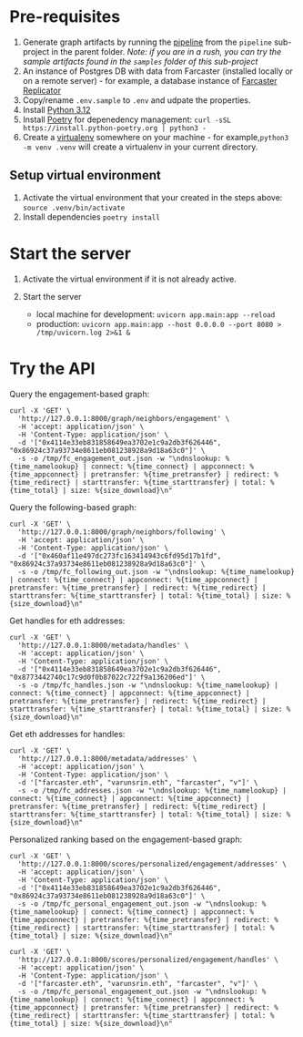# Pre-requisites
1. Generate graph artifacts by running the [pipeline](../pipeline/Readme.md) from the `pipeline` sub-project in the parent folder. *Note: if you are in a rush, you can try the sample artifacts found in the `samples` folder of this sub-project*
2. An instance of Postgres DB with data from Farcaster (installed locally or on a remote server)  - for example, a database instance of [Farcaster Replicator](https://github.com/farcasterxyz/hub-monorepo/tree/main/apps/replicator) 
3. Copy/rename `.env.sample` to `.env` and udpate the properties.
4. Install [Python 3.12](https://www.python.org/downloads/)
5. Install [Poetry](https://python-poetry.org) for depenedency management:
`curl -sSL https://install.python-poetry.org | python3 -`
6. Create a [virtualenv](https://docs.python.org/3/library/venv.html) somewhere on your machine - for example,`python3 -m venv .venv` will create a virtualenv in your current directory.

## Setup virtual environment
1. Activate the virtual environment that your created in the steps above: `source .venv/bin/activate`
2. Install dependencies `poetry install`

# Start the server
1. Activate the virtual environment if it is not already active.
2. Start the server

	- local machine for development: `uvicorn app.main:app --reload`
	- production: `uvicorn app.main:app --host 0.0.0.0 --port 8080 > /tmp/uvicorn.log 2>&1 &`

# Try the API

Query the engagement-based graph:

```
curl -X 'GET' \
  'http://127.0.0.1:8000/graph/neighbors/engagement' \
  -H 'accept: application/json' \
  -H 'Content-Type: application/json' \
  -d '["0x4114e33eb831858649ea3702e1c9a2db3f626446", "0x86924c37a93734e8611eb081238928a9d18a63c0"]' \
  -s -o /tmp/fc_engagement_out.json -w "\ndnslookup: %{time_namelookup} | connect: %{time_connect} | appconnect: %{time_appconnect} | pretransfer: %{time_pretransfer} | redirect: %{time_redirect} | starttransfer: %{time_starttransfer} | total: %{time_total} | size: %{size_download}\n"
```

Query the following-based graph:

```
curl -X 'GET' \
  'http://127.0.0.1:8000/graph/neighbors/following' \
  -H 'accept: application/json' \
  -H 'Content-Type: application/json' \
  -d '["0x460af11e497dc273fc163414943c6fd95d17b1fd", "0x86924c37a93734e8611eb081238928a9d18a63c0"]' \
  -s -o /tmp/fc_following_out.json -w "\ndnslookup: %{time_namelookup} | connect: %{time_connect} | appconnect: %{time_appconnect} | pretransfer: %{time_pretransfer} | redirect: %{time_redirect} | starttransfer: %{time_starttransfer} | total: %{time_total} | size: %{size_download}\n"
```

Get handles for eth addresses:

```
curl -X 'GET' \
  'http://127.0.0.1:8000/metadata/handles' \
  -H 'accept: application/json' \
  -H 'Content-Type: application/json' \
  -d '["0x4114e33eb831858649ea3702e1c9a2db3f626446", "0x8773442740c17c9d0f0b87022c722f9a136206ed"]' \
  -s -o /tmp/fc_handles.json -w "\ndnslookup: %{time_namelookup} | connect: %{time_connect} | appconnect: %{time_appconnect} | pretransfer: %{time_pretransfer} | redirect: %{time_redirect} | starttransfer: %{time_starttransfer} | total: %{time_total} | size: %{size_download}\n"
```
	
Get eth addresses for handles:

```
curl -X 'GET' \
  'http://127.0.0.1:8000/metadata/addresses' \
  -H 'accept: application/json' \
  -H 'Content-Type: application/json' \
  -d '["farcaster.eth", "varunsrin.eth", "farcaster", "v"]' \
  -s -o /tmp/fc_addresses.json -w "\ndnslookup: %{time_namelookup} | connect: %{time_connect} | appconnect: %{time_appconnect} | pretransfer: %{time_pretransfer} | redirect: %{time_redirect} | starttransfer: %{time_starttransfer} | total: %{time_total} | size: %{size_download}\n"
```

Personalized ranking based on the engagement-based graph:

```
curl -X 'GET' \
  'http://127.0.0.1:8000/scores/personalized/engagement/addresses' \
  -H 'accept: application/json' \
  -H 'Content-Type: application/json' \
  -d '["0x4114e33eb831858649ea3702e1c9a2db3f626446", "0x86924c37a93734e8611eb081238928a9d18a63c0"]' \
  -s -o /tmp/fc_personal_engagement_out.json -w "\ndnslookup: %{time_namelookup} | connect: %{time_connect} | appconnect: %{time_appconnect} | pretransfer: %{time_pretransfer} | redirect: %{time_redirect} | starttransfer: %{time_starttransfer} | total: %{time_total} | size: %{size_download}\n"
```

```
curl -X 'GET' \
  'http://127.0.0.1:8000/scores/personalized/engagement/handles' \
  -H 'accept: application/json' \
  -H 'Content-Type: application/json' \
  -d '["farcaster.eth", "varunsrin.eth", "farcaster", "v"]' \
  -s -o /tmp/fc_personal_engagement_out.json -w "\ndnslookup: %{time_namelookup} | connect: %{time_connect} | appconnect: %{time_appconnect} | pretransfer: %{time_pretransfer} | redirect: %{time_redirect} | starttransfer: %{time_starttransfer} | total: %{time_total} | size: %{size_download}\n"
```